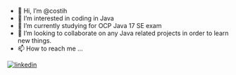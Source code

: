 - 👋 Hi, I’m @costih
- 👀 I’m interested in coding in Java
- 🌱 I’m currently studying for OCP Java 17 SE exam
- 💞️ I’m looking to collaborate on any Java related projects in order to learn new things.
- 📫 How to reach me ...
<a href="https://www.linkedin.com/in/constantin-horeanca-871195275/" target="_blank">
<img src=https://img.shields.io/badge/linkedin-%231E77B5.svg?&style=for-the-badge&logo=linkedin&logoColor=white alt=linkedin style="margin-bottom: 5px;" />
</a>
<!---
costih/costih is a ✨ special ✨ repository because its `README.md` (this file) appears on your GitHub profile.
You can click the Preview link to take a look at your changes.
--->
